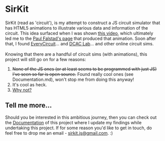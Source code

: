 # SirKit

SirKit (read as 'circuit'),  is my attempt to construct a JS circuit simulator that has HTML5 animations to illustrate various data and information of the circuit. This idea surfaced when I was shown [this video](https://www.youtube.com/watch?v=LKSgGamugTI), which ultimately led me to the [Paul Falstad's page](http://www.falstad.com/circuit/) that produced that animation. Soon after that, I found [EveryCircuit](http://everycircuit.com/)... and [DCAC Lab](http://dcaclab.com/)... and other online circuit sims.
<br>
<br>
Knowing that there are a handful of circuit sims (with animations), this project will still go on for a few reasons:

1. ~~None of the JS ones (or at least seems to be programmed with just JS) I've seen so far is open source.~~ Found really cool ones (see Documentation.md), won't stop me from doing this anyway!
2. It's cool as heck.
3. [Why not?](http://i1.theportalwiki.net/img/a/a5/Cave_Johnson_fifties_fifth_test_complete09.wav)

## Tell me more...
Should you be interested in this ambitious journey, then you can check out the [Documentation](https://github.com/seckwei/SirKit/blob/master/doc/Documentation.md) of this project where I update my findings while undertaking this project. If for some reason you'd like to get in touch, do feel free to drop me an email - sirkit.js@gmail.com. :)
